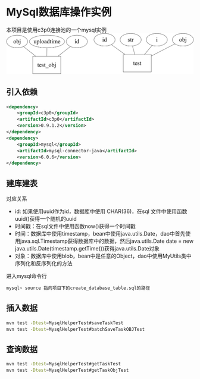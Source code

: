 # MySql数据库操作实例
本项目是使用c3p0连接池的一个mysql实例
![数据库的ER图](imgs/数据库的ER图.png)
## 引入依赖
```xml
<dependency>
	<groupId>c3p0</groupId>
	<artifactId>c3p0</artifactId>
	<version>0.9.1.2</version>
</dependency>
<dependency>
	<groupId>mysql</groupId>
	<artifactId>mysql-connector-java</artifactId>
	<version>6.0.6</version>
</dependency>
```

## 建库建表
对应关系
* id: 如果使用uuid作为id，数据库中使用 CHAR(36)，在sql 文件中使用函数uuid()获得一个随机的uuid
* 时间戳：在sql文件中使用函数now()获得一个时间戳
* 时间：数据库中使用timestamp，bean中使用java.utils.Date，dao中首先使用java.sql.Timestamp获得数据库中的数据，然后java.utils.Date date = new java.utils.Date(timestamp.getTime())获得java.utils.Date对象
* 对象：数据库中使用blob，bean中是任意的Object，dao中使用MyUtils类中序列化和反序列化的方法

进入mysql命令行
```bash
mysql> source 指向项目下的create_database_table.sql的路径
```
## 插入数据
```bash
mvn test -Dtest=MysqlHelperTest#saveTaskTest
mvn test -Dtest=MysqlHelperTest#batchSaveTaskOBJTest
```

## 查询数据
```bash
mvn test -Dtest=MysqlHelperTest#getTaskTest
mvn test -Dtest=MysqlHelperTest#getTaskObjTest
```